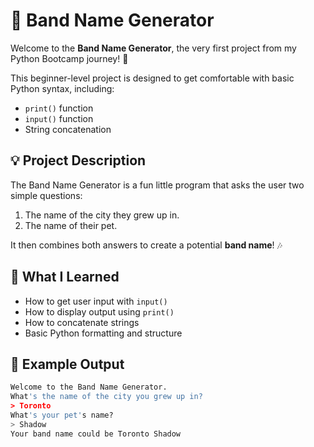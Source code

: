 # 🎸 Band Name Generator

Welcome to the **Band Name Generator**, the very first project from my Python Bootcamp journey! 🚀

This beginner-level project is designed to get comfortable with basic Python syntax, including:
- `print()` function
- `input()` function
- String concatenation

## 💡 Project Description

The Band Name Generator is a fun little program that asks the user two simple questions:
1. The name of the city they grew up in.
2. The name of their pet.

It then combines both answers to create a potential **band name**! 🎶

## 🧠 What I Learned

- How to get user input with `input()`
- How to display output using `print()`
- How to concatenate strings
- Basic Python formatting and structure

## 🧪 Example Output

```python
Welcome to the Band Name Generator.
What's the name of the city you grew up in? 
> Toronto
What's your pet's name? 
> Shadow
Your band name could be Toronto Shadow
